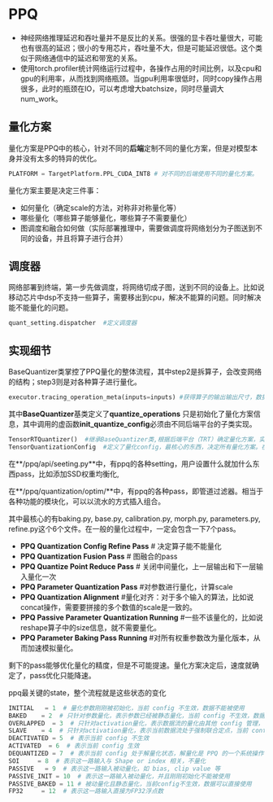 # PPQ

- 神经网络推理延迟和吞吐量并不是反比的关系。很强的显卡吞吐量很大，可能也有很高的延迟；很小的专用芯片，吞吐量不大，但是可能延迟很低。这个类似于网络通信中的延迟和带宽的关系。
- 使用torch.profiler统计网络运行过程中，各操作占用的时间比例，以及cpu和gpu的利用率，从而找到网络瓶颈。当gpu利用率很低时，同时copy操作占用很多，此时的瓶颈在IO，可以考虑增大batchsize，同时尽量调大num_work。

## 量化方案

量化方案是PPQ中的核心，针对不同的**后端**定制不同的量化方案，但是对模型本身并没有太多的特异的优化。

```Python
PLATFORM = TargetPlatform.PPL_CUDA_INT8 # 对不同的后端使用不同的量化方案。
```

量化方案主要是决定三件事：

- 如何量化（确定scale的方法，对称非对称量化等）
- 哪些量化（哪些算子能够量化，哪些算子不需要量化）
- 图调度和融合如何做（实际部署推理中，需要做调度将网络划分为子图送到不同的设备，并且将算子进行合并）

## 调度器

网络部署到终端，第一步先做调度，将网络切成子图，送到不同的设备上。比如说移动芯片中dsp不支持一些算子，需要移出到cpu，解决不能算的问题。同时解决能不能量化的问题。

```python
quant_setting.dispatcher  #定义调度器
```

## 实现细节

BaseQuantizer类掌控了PPQ量化的整体流程，其中step2是拆算子，会改变网络的结构；step3则是对各种算子进行量化。

```python
executor.tracing_operation_meta(inputs=inputs) #获得算子的输出输出尺寸，数据类型等
```

其中**BaseQuantizer**基类定义了**quantize_operations** 只是初始化了量化方案信息，其中调用的虚函数**init_quantize_config**必须由不同后端平台的子类实现。

```python
TensorRTQuantizer()  #继承BaseQuantizer类,根据后端平台（TRT）确定量化方案，实现父类的虚函数
TensorQuantizationConfig  #定义了量化config，最核心的东西，决定所有量化方案。在/ppq/core/quant.py
```

在**/ppq/api/seeting.py**中，有ppq的各种setting，用户设置什么就加什么东西pass，比如添加SSD权重均衡化,

 在**/ppq/quantization/optim/**中，有ppq的各种pass，即管道过滤器。相当于各种功能的模块化，可以以流水的方式插入组合。

其中最核心的有baking.py, base.py, calibration.py, morph.py, parameters.py, refine.py这个6个文件。在一般的量化过程中，一定会包含一下7个pass。

- **PPQ Quantization Config Refine Pass** # 决定算子能不能量化
- **PPQ Quantization Fusion Pass**  # 图融合的pass
- **PPQ Quantize Point Reduce Pass**  # 关闭中间量化，上一层输出和下一层输入量化一次
- **PPQ Parameter Quantization Pass**  #对参数进行量化，计算scale
- **PPQ Quantization Alignment**  #量化对齐：对于多个输入的算法，比如说concat操作，需要要拼接的多个数值的scale是一致的。
- **PPQ Passive Parameter Quantization Running**  #一些不该量化的，比如说reshape算子中的size信息，就不需要量化。
- **PPQ Parameter Baking Pass Running**  #对所有权重参数改为量化版本，从而加速模拟量化。

剩下的pass能够优化量化的精度，但是不可能提速。量化方案决定后，速度就确定了，pass优化只能降速。

ppq最关键的state，整个流程就是这些状态的变化

```python
INITIAL   = 1  # 量化参数刚刚被初始化，当前 config 不生效，数据不能被使用
BAKED    = 2  # 只针对参数量化，表示参数已经被静态量化，当前 config 不生效，数据可以直接使用
OVERLAPPED  = 3  # 只针对activation量化，表示数据流的量化由其他 config 管理，当前 config 不生效
SLAVE    = 4  # 只针对activation量化，表示当前数据流处于强制联合定点，当前 config 生效
DEACTIVATED = 5  # 表示当前 config 不生效
ACTIVATED  = 6  # 表示当前 config 生效
DEQUANTIZED = 7  # 表示当前 config 处于解量化状态，解量化是 PPQ 的一个系统操作
SOI     = 8  # 表示这一路输入与 Shape or index 相关，不量化
PASSIVE   = 9  # 表示这一路输入被动量化，如 bias, clip value 等
PASSIVE_INIT = 10  # 表示这一路输入被动量化，并且刚刚初始化不能被使用
PASSIVE_BAKED = 11 # 被动量化且静态量化，当前config不生效，数据可以直接使用
FP32     = 12  # 表示这一路输入直接为FP32浮点数
```



